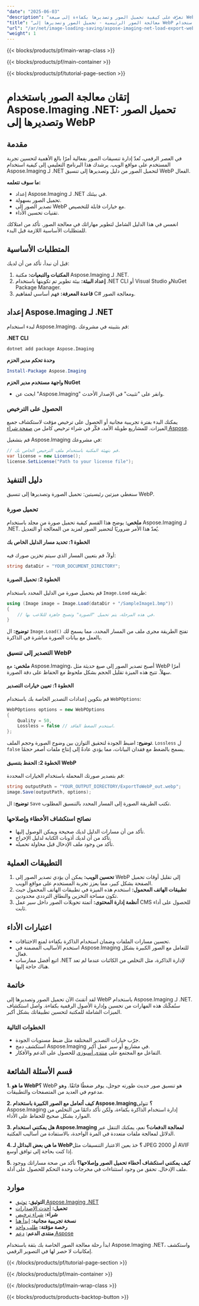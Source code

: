 ```yaml
---
"date": "2025-06-03"
"description": "تعرّف على كيفية تحميل الصور وتصديرها بكفاءة إلى صيغة WebP باستخدام Aspose.Imaging for .NET. حسّن تطبيقات الويب لديك اليوم."
"title": "معالجة الصور الرئيسية - تحميل الصور وتصديرها إلى WebP باستخدام Aspose.Imaging .NET"
"url": "/ar/net/image-loading-saving/aspose-imaging-net-load-export-webp-images/"
"weight": 1
---
```


{{< blocks/products/pf/main-wrap-class >}}

{{< blocks/products/pf/main-container >}}

{{< blocks/products/pf/tutorial-page-section >}}
# إتقان معالجة الصور باستخدام Aspose.Imaging .NET: تحميل الصور وتصديرها إلى WebP

## مقدمة

في العصر الرقمي، تُعدّ إدارة تنسيقات الصور بفعالية أمرًا بالغ الأهمية لتحسين تجربة المستخدم على مواقع الويب. يرشدك هذا البرنامج التعليمي إلى كيفية استخدام Aspose.Imaging لـ .NET لتحميل الصور من دليل وتصديرها إلى تنسيق WebP الفعال.

**ما سوف تتعلمه:**
- إعداد Aspose.Imaging لـ .NET في بيئتك.
- تحميل الصور بسهولة.
- تصدير الصور إلى WebP مع خيارات قابلة للتخصيص.
- تقنيات تحسين الأداء.

انغمس في هذا الدليل الشامل لتطوير مهاراتك في معالجة الصور. تأكد من امتلاكك للمتطلبات الأساسية اللازمة قبل البدء.

## المتطلبات الأساسية

قبل أن نبدأ، تأكد من أن لديك:
1. **المكتبات والتبعيات:** مكتبة Aspose.Imaging لـ .NET.
2. **إعداد البيئة:** بيئة تطوير تم تكوينها باستخدام .NET CLI أو Visual Studio وNuGet Package Manager.
3. **قاعدة المعرفة:** فهم أساسي لمفاهيم C# ومعالجة الصور.

## إعداد Aspose.Imaging لـ .NET

لبدء استخدام Aspose.Imaging، قم بتثبيته في مشروعك:

**.NET CLI**
```bash
dotnet add package Aspose.Imaging
```

**وحدة تحكم مدير الحزم**
```powershell
Install-Package Aspose.Imaging
```

**واجهة مستخدم مدير الحزم NuGet**
- ابحث عن "Aspose.Imaging" وانقر على "تثبيت" في الإصدار الأحدث.

### الحصول على الترخيص

يمكنك البدء بفترة تجريبية مجانية أو الحصول على ترخيص مؤقت لاستكشاف جميع الميزات. للمشاريع طويلة الأمد، فكّر في شراء ترخيص كامل من [صفحة شراء Aspose](https://purchase.aspose.com/buy).

قم بتشغيل Aspose.Imaging في مشروعك:
```csharp
// قم بتهيئة المكتبة باستخدام ملف الترخيص الخاص بك.
var license = new License();
license.SetLicense("Path to your license file");
```

## دليل التنفيذ

سنغطي ميزتين رئيسيتين: تحميل الصورة وتصديرها إلى تنسيق WebP.

### تحميل صورة

**ملخص:** يوضح هذا القسم كيفية تحميل صورة من مجلد باستخدام Aspose.Imaging لـ .NET. يُعدّ هذا الأمر ضروريًا لتحضير الصور لمزيد من المعالجة أو التعديل.

#### الخطوة 1: تحديد مسار الدليل الخاص بك
أولاً، قم بتعيين المسار الذي سيتم تخزين صورك فيه:
```csharp
string dataDir = "YOUR_DOCUMENT_DIRECTORY";
```

#### الخطوة 2: تحميل الصورة
قم بتحميل صورة من الدليل المحدد باستخدام `Image.Load` طريقة:
```csharp
using (Image image = Image.Load(dataDir + "/SampleImage1.bmp"))
{
    // في هذه المرحلة، يتم تحميل "الصورة" وتصبح جاهزة للتلاعب بها.
}
```
**توضيح:** ال `Image.Load()` تفتح الطريقة مجرى ملف من المسار المحدد، مما يسمح لك بالعمل مع بيانات الصورة مباشرة في الذاكرة.

### التصدير إلى تنسيق WebP

**ملخص:** مع Aspose.Imaging، أصبح تصدير الصور إلى صيغ حديثة مثل WebP أمرًا سهلاً. تتيح هذه الميزة تقليل الحجم بشكل ملحوظ مع الحفاظ على دقة الصورة.

#### الخطوة 1: تعيين خيارات التصدير
قم بتكوين إعدادات التصدير الخاصة بك باستخدام `WebPOptions`:
```csharp
WebPOptions options = new WebPOptions
{
    Quality = 50,
    Lossless = false // استخدم الضغط الفاقد.
};
```
**توضيح:** اضبط الجودة لتحقيق التوازن بين وضوح الصورة وحجم الملف. `Lossless` ل `false` يسمح بالضغط مع فقدان البيانات، مما يؤدي عادةً إلى إنتاج ملفات أصغر حجمًا.

#### الخطوة 2: الحفظ بتنسيق WebP
قم بتصدير صورتك المحملة باستخدام الخيارات المحددة:
```csharp
string outputPath = "YOUR_OUTPUT_DIRECTORY/ExportToWebP_out.webp";
image.Save(outputPath, options);
```
**توضيح:** ال `Save` تكتب الطريقة الصورة إلى المسار المحدد بالتنسيق المطلوب.

### نصائح استكشاف الأخطاء وإصلاحها
- تأكد من أن مسارات الدليل لديك صحيحة ويمكن الوصول إليها.
- تأكد من أن لديك أذونات الكتابة لدليل الإخراج.
- تأكد من وجود ملف الإدخال قبل محاولة تحميله.

## التطبيقات العملية
1. **تحسين الويب:** يمكن أن يؤدي تصدير الصور إلى WebP إلى تقليل أوقات تحميل الصفحة بشكل كبير، مما يعزز تجربة المستخدم على مواقع الويب.
2. **تطبيقات الهاتف المحمول:** استخدم هذه الميزة في تطبيقات الهاتف المحمول حيث تكون مساحة التخزين والنطاق الترددي محدودين.
3. **أنظمة إدارة المحتوى:** أتمتة تحويلات الصور داخل سير عمل CMS للحصول على أداء ثابت.

## اعتبارات الأداء
- تحسين مسارات الملفات وضمان استخدام الذاكرة بكفاءة لمنع الاختناقات.
- استخدم الأساليب المضمنة في Aspose.Imaging للتعامل مع الصور الكبيرة بشكل فعال.
- اتبع أفضل ممارسات .NET لإدارة الذاكرة، مثل التخلص من الكائنات عندما لم تعد هناك حاجة إليها.

## خاتمة

لقد أتقنتَ الآن تحميل الصور وتصديرها إلى WebP باستخدام Aspose.Imaging لـ .NET. ستُمكّنك هذه المهارات من تحسين وإدارة الأصول الرقمية بكفاءة. واصل استكشاف الميزات الشاملة للمكتبة لتحسين تطبيقاتك بشكل أكبر.

### الخطوات التالية
- جرّب خيارات التصدير المختلفة مثل ضبط مستويات الجودة.
- استكشف دمج Aspose.Imaging في مشاريع أو سير عمل أكبر.
- التفاعل مع المجتمع على [منتدى أسبوزي](https://forum.aspose.com/c/imaging/10) للحصول على الدعم والأفكار.

## قسم الأسئلة الشائعة

**1. ما هو WebP؟**
WebP هو تنسيق صور حديث طورته جوجل، يوفر ضغطًا فائقًا. وهو مدعوم في العديد من المتصفحات والتطبيقات.

**2. كيف أتعامل مع الصور الكبيرة باستخدام Aspose.Imaging؟**
تتولى Aspose.Imaging إدارة استخدام الذاكرة بكفاءة، ولكن تأكد دائمًا من التخلص من الموارد بشكل صحيح للحفاظ على الأداء.

**3. هل يمكنني استخدام Aspose.Imaging لمعالجة الدفعات؟**
نعم، يمكنك التنقل عبر الدلائل لمعالجة ملفات متعددة في المرة الواحدة، بالاستفادة من أساليب المكتبة.

**4. ما هي بعض البدائل لـ WebP؟**
خذ بعين الاعتبار التنسيقات مثل JPEG 2000 أو AVIF إذا كنت بحاجة إلى توافق أوسع.

**5. كيف يمكنني استكشاف أخطاء تحميل الصور وإصلاحها؟**
تأكد من صحة مساراتك ووجود ملف الإدخال. تحقق من وجود استثناءات في مخرجات وحدة التحكم للحصول على أدلة.

## موارد
- **التوثيق:** [توثيق Aspose.Imaging .NET](https://reference.aspose.com/imaging/net/)
- **تحميل:** [أحدث الإصدارات](https://releases.aspose.com/imaging/net/)
- **شراء:** [شراء ترخيص](https://purchase.aspose.com/buy)
- **نسخة تجريبية مجانية:** [ابدأ هنا](https://releases.aspose.com/imaging/net/)
- **رخصة مؤقتة:** [طلب واحد](https://purchase.aspose.com/temporary-license/)
- **منتدى الدعم:** [دعم Aspose](https://forum.aspose.com/c/imaging/10)

ابدأ رحلة معالجة الصور الخاصة بك بثقة باستخدام Aspose.Imaging .NET، واستكشف إمكانيات لا حصر لها في التصوير الرقمي.

{{< /blocks/products/pf/tutorial-page-section >}}

{{< /blocks/products/pf/main-container >}}

{{< /blocks/products/pf/main-wrap-class >}}

{{< blocks/products/products-backtop-button >}}